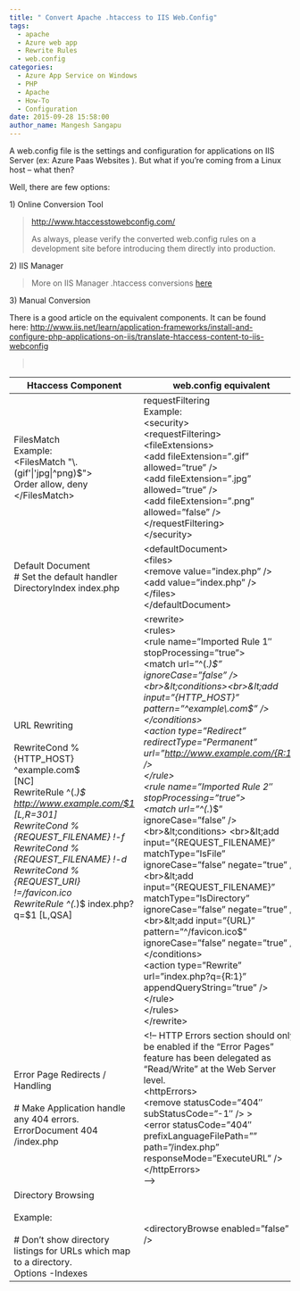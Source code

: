 ```yaml
---
title: " Convert Apache .htaccess to IIS Web.Config"
tags:
  - apache
  - Azure web app
  - Rewrite Rules
  - web.config
categories:
  - Azure App Service on Windows
  - PHP
  - Apache
  - How-To
  - Configuration
date: 2015-09-28 15:58:00
author_name: Mangesh Sangapu
---
```


A web.config file is the settings and configuration for applications on IIS Server (ex: Azure Paas Websites ). But what if you’re coming from a Linux host – what then?

Well, there are few options:

1\) Online Conversion Tool

> <http://www.htaccesstowebconfig.com/>
>
> As always, please verify the converted web.config rules on a development site before introducing them directly into production.

2\) IIS Manager

> More on IIS Manager .htaccess conversions [here](../2015/04/23/converting-apache-htaccess-rules-to-web-config-using-iis-manager-for-azure-and-iis-websites)

3\) Manual Conversion

There is a good article on the equivalent components. It can be found here: <http://www.iis.net/learn/application-frameworks/install-and-configure-php-applications-on-iis/translate-htaccess-content-to-iis-webconfig>

>  



|Htaccess Component|	web.config equivalent|
|----|---|
|FilesMatch<br>Example:<br><FilesMatch "\\.(gif'&#124;'jpg&#124;^png)$"><br>Order allow, deny<br><\/FilesMatch> | requestFiltering<br>Example:<br>&lt;security><br>&lt;requestFiltering><br>&lt;fileExtensions><br>&lt;add fileExtension=”.gif” allowed=”true” /><br>&lt;add fileExtension=”.jpg” allowed=”true” /><br>&lt;add fileExtension=”.png” allowed=”false” /><br>&lt;/requestFiltering><br>&lt;/security>
|Default Document<br># Set the default handler<br>DirectoryIndex index.php | &lt;defaultDocument><br>&lt;files><br>&lt;remove value=”index.php” /><br>&lt;add value=”index.php” /> <br>&lt;/files><br>&lt;/defaultDocument>
|URL Rewriting<br><br>RewriteCond %{HTTP_HOST} ^example\.com$ <br>[NC]<br>RewriteRule ^(.*)$ http://www.example.com/$1 <br>[L,R=301] <br>RewriteCond %{REQUEST_FILENAME} !-f<br>RewriteCond %{REQUEST_FILENAME} !-d <br>RewriteCond %{REQUEST_URI} !=/favicon.ico <br>RewriteRule ^(.*)$ index.php?q=$1 [L,QSA] | &lt;rewrite><br>&lt;rules><br>&lt;rule name=”Imported Rule 1″ stopProcessing=”true”><br>&lt;match url=”^(.*)$” ignoreCase=”false” /> <br>&lt;conditions><br>&lt;add input=”{HTTP_HOST}” pattern=”^example\.com$” /><br>&lt;/conditions><br>&lt;action type=”Redirect” redirectType=”Permanent” url=”http://www.example.com/{R:1}” /><br>&lt;/rule><br>&lt;rule name=”Imported Rule 2″ stopProcessing=”true”><br>&lt;match url=”^(.*)$” ignoreCase=”false” /><br>&lt;conditions> <br>&lt;add input=”{REQUEST_FILENAME}” matchType=”IsFile” ignoreCase=”false” negate=”true” /><br>&lt;add input=”{REQUEST_FILENAME}” matchType=”IsDirectory” ignoreCase=”false” negate=”true” /><br>&lt;add input=”{URL}” pattern=”^/favicon.ico$” ignoreCase=”false” negate=”true” /><br>&lt;/conditions><br>&lt;action type=”Rewrite” url=”index.php?q={R:1}” appendQueryString=”true” /><br>&lt;/rule><br>&lt;/rules> <br>&lt;/rewrite>
|Error Page Redirects / Handling<br><br># Make Application handle any 404 errors.<br>ErrorDocument 404 /index.php| &lt;!– HTTP Errors section should only be enabled if the “Error Pages” feature has been delegated as “Read/Write” at the Web Server level. <br>&lt;httpErrors><br>&lt;remove statusCode=”404″ subStatusCode=”-1″ /> ><br>&lt;error statusCode=”404″ prefixLanguageFilePath=”” path=”/index.php” responseMode=”ExecuteURL” /><br>&lt;/httpErrors><br>–>
Directory Browsing<br><br>Example:<br><br># Don’t show directory listings for URLs which map to a directory. <br>Options -Indexes| &lt;directoryBrowse enabled=”false” />